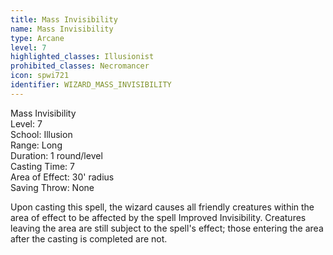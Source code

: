 ```yaml
---
title: Mass Invisibility
name: Mass Invisibility
type: Arcane
level: 7
highlighted_classes: Illusionist
prohibited_classes: Necromancer
icon: spwi721
identifier: WIZARD_MASS_INVISIBILITY
---
```

Mass Invisibility  
Level: 7  
School: Illusion  
Range: Long  
Duration: 1 round/level  
Casting Time: 7  
Area of Effect: 30' radius  
Saving Throw: None  
  
Upon casting this spell, the wizard causes all friendly creatures within the area of effect to be affected by the spell Improved Invisibility. Creatures leaving the area are still subject to the spell's effect; those entering the area after the casting is completed are not.  
